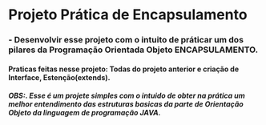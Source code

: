 # Projeto Prática de  Encapsulamento

### - Desenvolvir esse projeto com o intuito de práticar um dos pilares da Programação Orientada Objeto ENCAPSULAMENTO.

#### Praticas feitas nesse projeto: Todas do projeto anterior e  criação de Interface, Estenção(extends).


##### OBS:. Esse é um projete simples com o intuido de obter na prática um melhor entendimento das estruturas basicas da parte de Orientação Objeto da linguagem de programação JAVA.
